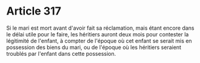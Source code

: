 # Article 317

<p>Si le mari est mort avant d'avoir fait sa réclamation, mais étant encore dans le délai utile pour le faire, les héritiers auront deux mois pour contester la légitimité de l'enfant, à compter de l'époque où cet enfant se serait mis en possession des biens du mari, ou de l'époque où les héritiers seraient troublés par l'enfant dans cette possession.</p>